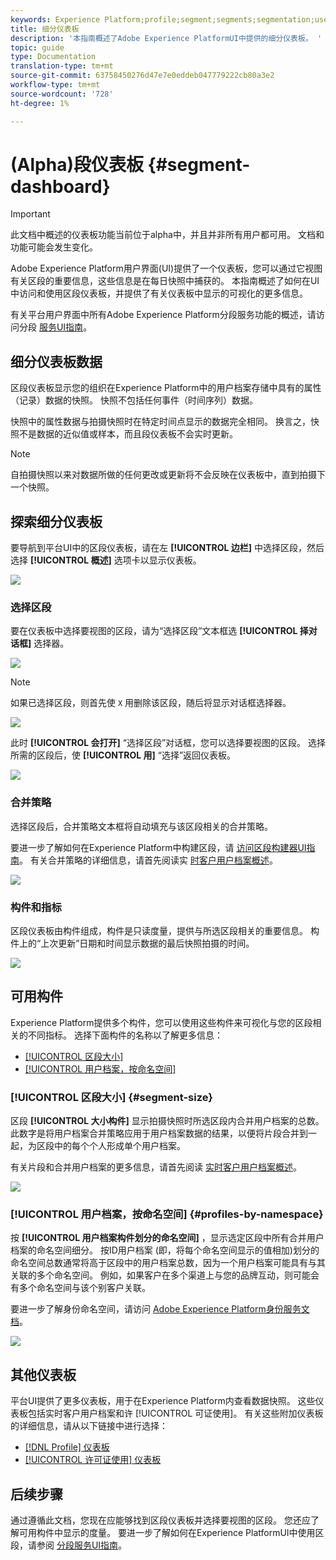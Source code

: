 ```yaml
---
keywords: Experience Platform;profile;segment;segments;segmentation;user interface;UI;customization;segment dashboard;dashboard
title: 细分仪表板
description: '本指南概述了Adobe Experience PlatformUI中提供的细分仪表板。 '
topic: guide
type: Documentation
translation-type: tm+mt
source-git-commit: 63758450276d47e7e0eddeb047779222cb80a3e2
workflow-type: tm+mt
source-wordcount: '728'
ht-degree: 1%

---
```



# (Alpha)段仪表板 {#segment-dashboard}

>[!IMPORTANT]
>
>此文档中概述的仪表板功能当前位于alpha中，并且并非所有用户都可用。 文档和功能可能会发生变化。

Adobe Experience Platform用户界面(UI)提供了一个仪表板，您可以通过它视图有关区段的重要信息，这些信息是在每日快照中捕获的。 本指南概述了如何在UI中访问和使用区段仪表板，并提供了有关仪表板中显示的可视化的更多信息。

有关平台用户界面中所有Adobe Experience Platform分段服务功能的概述，请访问分段 [服务UI指南](overview.md)。

## 细分仪表板数据

区段仪表板显示您的组织在Experience Platform中的用户档案存储中具有的属性（记录）数据的快照。 快照不包括任何事件（时间序列）数据。

快照中的属性数据与拍摄快照时在特定时间点显示的数据完全相同。 换言之，快照不是数据的近似值或样本，而且段仪表板不会实时更新。

>[!NOTE]
>
>自拍摄快照以来对数据所做的任何更改或更新将不会反映在仪表板中，直到拍摄下一个快照。

## 探索细分仪表板

要导航到平台UI中的区段仪表板，请在左 **[!UICONTROL 边栏]** 中选择区段，然后选择 **[!UICONTROL 概述]** 选项卡以显示仪表板。

![](../images/ui/segment-dashboard/dashboard-overview.png)

### 选择区段

要在仪表板中选择要视图的区段，请为“选择区段”文本框选 **[!UICONTROL 择对话框]** 选择器。

![](../images/ui/segment-dashboard/select-segment.png)

>[!NOTE]
>
>如果已选择区段，则首先使 `X` 用删除该区段，随后将显示对话框选择器。
>
>![](../images/ui/segment-dashboard/remove-segment.png)

此时 **[!UICONTROL 会打开]** “选择区段”对话框，您可以选择要视图的区段。 选择所需的区段后，使 **[!UICONTROL 用]** “选择”返回仪表板。

![](../images/ui/segment-dashboard/select-segment-dialog.png)

### 合并策略

选择区段后，合并策略文本框将自动填充与该区段相关的合并策略。

要进一步了解如何在Experience Platform中构建区段，请 [访问区段构建器UI指南](segment-builder.md)。 有关合并策略的详细信息，请首先阅读实 [时客户用户档案概述](../../profile/home.md)。

![](../images/ui/segment-dashboard/merge-policy.png)

### 构件和指标

区段仪表板由构件组成，构件是只读度量，提供与所选区段相关的重要信息。 构件上的“上次更新”日期和时间显示数据的最后快照拍摄的时间。

![](../images/ui/segment-dashboard/widget-timestamp.png)

## 可用构件

Experience Platform提供多个构件，您可以使用这些构件来可视化与您的区段相关的不同指标。 选择下面构件的名称以了解更多信息：

* [[!UICONTROL 区段大小]](#segment-size)
* [[!UICONTROL 用户档案，按命名空间]](#profiles-by-namespace)

### [!UICONTROL 区段大小] {#segment-size}

区段 **[!UICONTROL 大小构件]** 显示拍摄快照时所选区段内合并用户档案的总数。 此数字是将用户档案合并策略应用于用户档案数据的结果，以便将片段合并到一起，为区段中的每个个人形成单个用户档案。

有关片段和合并用户档案的更多信息，请首先阅读 [实时客户用户档案概述](../home.md)。

![](../images/ui/segment-dashboard/segment-size.png)

### [!UICONTROL 用户档案，按命名空间] {#profiles-by-namespace}

按 **[!UICONTROL 用户档案构件划分的命名空间]** ，显示选定区段中所有合并用户档案的命名空间细分。 按ID用户档案  (即，将每个命名空间显示的值相加)划分的命名空间总数通常将高于区段中的用户档案总数，因为一个用户档案可能具有与其关联的多个命名空间。 例如，如果客户在多个渠道上与您的品牌互动，则可能会有多个命名空间与该个别客户关联。

要进一步了解身份命名空间，请访问 [Adobe Experience Platform身份服务文档](../../identity-service/home.md)。

![](../images/ui/segment-dashboard/profiles-by-namespace.png)

## 其他仪表板

平台UI提供了更多仪表板，用于在Experience Platform内查看数据快照。 这些仪表板包括实时客户用户档案和许 [!UICONTROL 可证使用]。 有关这些附加仪表板的详细信息，请从以下链接中进行选择：

* [[!DNL Profile] 仪表板](../../profile/ui/profile-dashboard.md)
* [[!UICONTROL 许可证使用] 仪表板](../../landing/license-usage-dashboard.md)

## 后续步骤

通过遵循此文档，您现在应能够找到区段仪表板并选择要视图的区段。 您还应了解可用构件中显示的度量。 要进一步了解如何在Experience PlatformUI中使用区段，请参阅 [分段服务UI指南](overview.md)。
